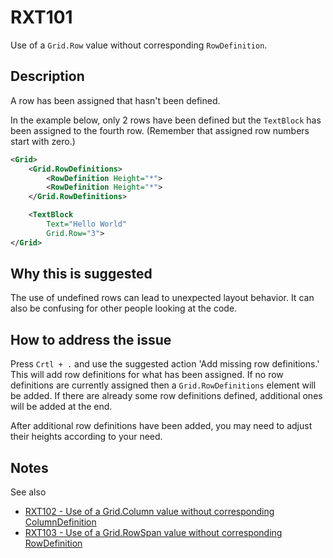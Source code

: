 # RXT101

Use of a `Grid.Row` value without corresponding `RowDefinition`.

## Description

A row has been assigned that hasn't been defined.

In the example below, only 2 rows have been defined but the `TextBlock` has been assigned to the fourth row. (Remember that assigned row numbers start with zero.)

```xml
<Grid>
    <Grid.RowDefinitions>
        <RowDefinition Height="*">
        <RowDefinition Height="*">
    </Grid.RowDefinitions>

    <TextBlock
        Text="Hello World"
        Grid.Row="3">
</Grid>
```

## Why this is suggested

The use of undefined rows can lead to unexpected layout behavior.
It can also be confusing for other people looking at the code.

## How to address the issue

Press `Crtl + .` and use the suggested action 'Add missing row definitions.'
This will add row definitions for what has been assigned.
If no row definitions are currently assigned then a `Grid.RowDefinitions` element will be added. If there are already some row definitions defined, additional ones will be added at the end.

After additional row definitions have been added, you may need to adjust their heights according to your need.

## Notes

See also

- [RXT102 - Use of a Grid.Column value without corresponding ColumnDefinition](./RXT102.md)
- [RXT103 - Use of a Grid.RowSpan value without corresponding RowDefinition](./RXT103.md)
